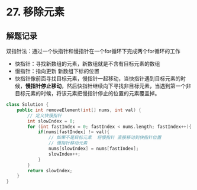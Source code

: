 # 27. 移除元素

## 解题记录

双指针法：通过一个快指针和慢指针在一个for循环下完成两个for循环的工作

* 快指针：寻找新数组的元素，新数组就是不含有目标元素的数组
* 慢指针：指向更新 新数组下标的位置
* 快指针像前面寻找目标元素，慢指针一起移动，当快指针遇到目标元素的时候，**慢指针停止移动**，然后快指针继续向下寻找非目标元素，当遇到第一个非目标元素的时候，将该元素把慢指针停止的位置的元素覆盖掉。


```cpp
class Solution {
    public int removeElement(int[] nums, int val) {
        // 定义快慢指针
        int slowIndex = 0;
        for (int fastIndex = 0; fastIndex < nums.length; fastIndex++){
            if(nums[fastIndex] != val){
                // 如果不是目标元素  将慢指针 直接移动到快指针位置
                // 慢指针移动元素
                nums[slowIndex] = nums[fastIndex];
                slowIndex++;
            }
        }
        return slowIndex;
    }
}

```

